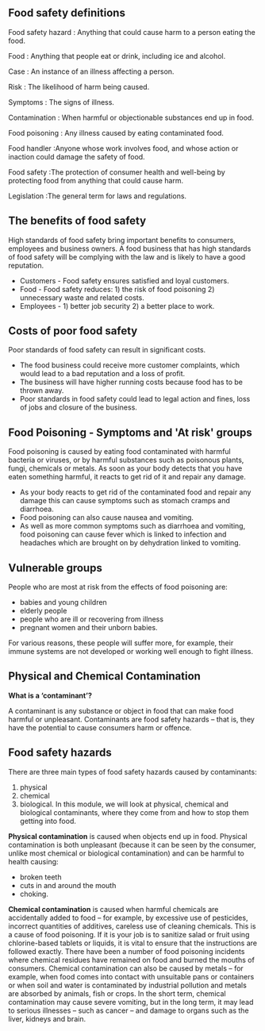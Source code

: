 ## Food safety definitions

Food safety hazard
: Anything that could cause harm to a person eating the food.

Food
: Anything that people eat or drink, including ice and alcohol.

Case
: An instance of an illness affecting a person.

Risk
: The likelihood of harm being caused.

Symptoms
: The signs of illness.

Contamination
: When harmful or objectionable substances end up in food.

Food poisoning
: Any illness caused by eating contaminated food.

Food handler
:Anyone whose work involves food, and whose action or inaction could damage the safety of food.

Food safety
:The protection of consumer health and well-being by protecting food from anything that could cause harm.

Legislation
:The general term for laws and regulations.

## The benefits of food safety

High standards of food safety bring important benefits to consumers, employees and business owners. A food business that has high standards of food safety will be complying with the law and is likely to have a good reputation.
* Customers - Food safety ensures satisfied and loyal customers.
* Food - Food safety reduces: 1) the risk of food poisoning 2) unnecessary waste and related costs.
* Employees - 1) better job security 2) a better place to work.

## Costs of poor food safety

Poor standards of food safety can result in significant costs.
* The food business could receive more customer complaints, which would lead to a bad reputation and a loss of profit.
* The business will have higher running costs because food has to be thrown away.
* Poor standards in food safety could lead to legal action and fines, loss of jobs and closure of the business.

## Food Poisoning - Symptoms and **'At risk'** groups

Food poisoning is caused by eating food contaminated with harmful bacteria or viruses, or by harmful substances such as poisonous plants, fungi, chemicals or metals. As soon as your body detects that you have eaten something harmful, it reacts to get rid of it and repair any damage. 

* As your body reacts to get rid of the contaminated food and repair any damage this can cause symptoms such as stomach cramps and diarrhoea.
* Food poisoning can also cause nausea and vomiting.
* As well as more common symptoms such as diarrhoea and vomiting, food poisoning can cause fever which is linked to infection and headaches which are brought on by dehydration linked to vomiting.

## Vulnerable groups
People who are most at risk from the effects of food poisoning are:

* babies and young children
* elderly people
* people who are ill or recovering from illness
* pregnant women and their unborn babies.

For various reasons, these people will suffer more, for example, their immune systems are not developed or working well enough to fight illness.

## Physical and Chemical Contamination

**What is a ‘contaminant’?**

A contaminant is any substance or object in food that can make food harmful or unpleasant. Contaminants are food safety hazards – that is, they have the potential to cause consumers harm or offence.

## Food safety hazards
There are three main types of food safety hazards caused by contaminants:

1. physical
2. chemical
3. biological.
In this module, we will look at physical, chemical and biological contaminants, where they come from and how to stop them getting into food.

**Physical contamination** is caused when objects end up in food. 
Physical contamination is both unpleasant (because it can be seen by the consumer, unlike most chemical or biological contamination) and can be harmful to health causing:

* broken teeth
* cuts in and around the mouth
* choking.

**Chemical contamination** is caused when harmful chemicals are accidentally added to food – for example, by excessive use of pesticides, incorrect quantities of additives, careless use of cleaning chemicals. This is a cause of food poisoning. If it is your job is to sanitize salad or fruit using chlorine-based tablets or liquids, it is vital to ensure that the instructions are followed exactly.
There have been a number of food poisoning incidents where chemical residues have remained on food and burned the mouths of consumers.
Chemical contamination can also be caused by metals – for example, when food comes into contact with unsuitable pans or containers or when soil and water is contaminated by industrial pollution and metals are absorbed by animals, fish or crops. In the short term, chemical contamination may cause severe vomiting, but in the long term, it may lead to serious illnesses – such as cancer – and damage to organs such as the liver, kidneys and brain.
